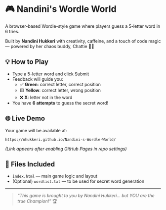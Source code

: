 # 🎮 Nandini's Wordle World

A browser-based Wordle-style game where players guess a 5-letter word in 6 tries.

Built by **Nandini Hukkeri** with creativity, caffeine, and a touch of code magic — powered by her chaos buddy, Chattie 🤖✨

## 💡 How to Play
- Type a 5-letter word and click Submit
- Feedback will guide you:
  - ✅ **Green**: correct letter, correct position
  - 🟨 **Yellow**: correct letter, wrong position
  - ❌ **X**: letter not in the word
- You have **6 attempts** to guess the secret word!

## 🌐 Live Demo
Your game will be available at:
```
https://nhukkeri.github.io/Nandini-s-Wordle-World/
```
*(Link appears after enabling GitHub Pages in repo settings)*

## 📁 Files Included
- `index.html` — main game logic and layout
- (Optional) `wordlist.txt` — to be used for secret word generation

---

> _“This game is brought to you by Nandini Hukkeri… but YOU are the true Champion!”_ 🏆
